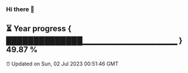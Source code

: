 ### Hi there 👋
⏳ Year progress { ██████████████▁▁▁▁▁▁▁▁▁▁▁▁▁▁▁▁ } 49.87 %
---
⏰ Updated on Sun, 02 Jul 2023 00:51:46 GMT

